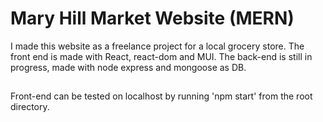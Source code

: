 # Mary Hill Market Website (MERN)

I made this website as a freelance project for a local grocery store. The front end is made with React, react-dom and MUI. The back-end is still in progress, made with node express and mongoose as DB. 

##
Front-end can be tested on localhost by running 'npm start' from the root directory. 
